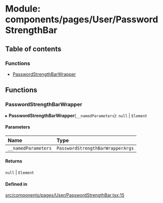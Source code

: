 # Module: components/pages/User/PasswordStrengthBar

## Table of contents

### Functions

- [PasswordStrengthBarWrapper](../wiki/components.pages.User.PasswordStrengthBar#passwordstrengthbarwrapper)

## Functions

### PasswordStrengthBarWrapper

▸ **PasswordStrengthBarWrapper**(`__namedParameters`): ``null`` \| `Element`

#### Parameters

| Name | Type |
| :------ | :------ |
| `__namedParameters` | `PasswordStrengthBarWrapperArgs` |

#### Returns

``null`` \| `Element`

#### Defined in

[src/components/pages/User/PasswordStrengthBar.tsx:15](https://github.com/ExperimentsByFileFighter/WebApp-PoC-technical-Documentation/blob/5171d3e/src/components/pages/User/PasswordStrengthBar.tsx#L15)
